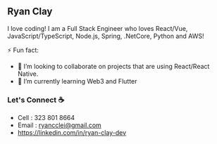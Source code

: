 ## Ryan Clay

I love coding!
I am a Full Stack Engineer who loves React/Vue, JavaScript/TypeScript, Node.js, Spring, .NetCore, Python and AWS!

⚡ Fun fact:
- 👯 I’m looking to collaborate on projects that are using React/React Native.
- 🌱 I’m currently learning Web3 and Flutter


### Let's Connect :coffee:
- Cell : 323 801 8664
- Email : ryancclei@gmail.com
- https://linkedin.com/in/ryan-clay-dev

